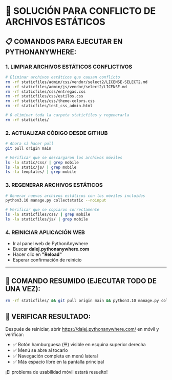 # 🔧 SOLUCIÓN PARA CONFLICTO DE ARCHIVOS ESTÁTICOS

## 📋 COMANDOS PARA EJECUTAR EN PYTHONANYWHERE:

### 1. LIMPIAR ARCHIVOS ESTÁTICOS CONFLICTIVOS

```bash
# Eliminar archivos estáticos que causan conflicto
rm -rf staticfiles/admin/css/vendor/select2/LICENSE-SELECT2.md
rm -rf staticfiles/admin/js/vendor/select2/LICENSE.md
rm -rf staticfiles/css/entregas.css
rm -rf staticfiles/css/estilos.css
rm -rf staticfiles/css/theme-colors.css
rm -rf staticfiles/test_css_admin.html

# O eliminar toda la carpeta staticfiles y regenerarla
rm -rf staticfiles/
```

### 2. ACTUALIZAR CÓDIGO DESDE GITHUB

```bash
# Ahora sí hacer pull
git pull origin main

# Verificar que se descargaron los archivos móviles
ls -la static/css/ | grep mobile
ls -la static/js/ | grep mobile
ls -la templates/ | grep mobile
```

### 3. REGENERAR ARCHIVOS ESTÁTICOS

```bash
# Generar nuevos archivos estáticos con los móviles incluidos
python3.10 manage.py collectstatic --noinput

# Verificar que se copiaron correctamente
ls -la staticfiles/css/ | grep mobile
ls -la staticfiles/js/ | grep mobile
```

### 4. REINICIAR APLICACIÓN WEB

- Ir al panel web de PythonAnywhere
- Buscar **dalej.pythonanywhere.com**
- Hacer clic en **"Reload"** 
- Esperar confirmación de reinicio

---

## 🚀 COMANDO RESUMIDO (EJECUTAR TODO DE UNA VEZ):

```bash
rm -rf staticfiles/ && git pull origin main && python3.10 manage.py collectstatic --noinput && echo "✅ ¡Interfaz móvil implementada! Reinicia la aplicación web."
```

## 📱 VERIFICAR RESULTADO:

Después de reiniciar, abrir https://dalej.pythonanywhere.com/ en móvil y verificar:
- ✅ Botón hamburguesa (☰) visible en esquina superior derecha
- ✅ Menú se abre al tocarlo
- ✅ Navegación completa en menú lateral
- ✅ Más espacio libre en la pantalla principal

¡El problema de usabilidad móvil estará resuelto!
